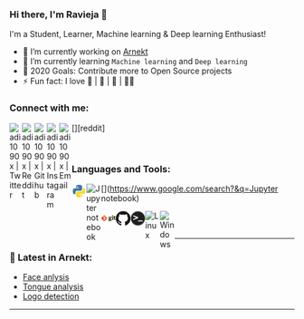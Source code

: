 
<!--
**ravitejarj/ravitejarj** is a ✨ _special_ ✨ repository because its `README.md` (this file) appears on your GitHub profile.

Here are some ideas to get you started:

<!-- List Of Websites-->
[Arnekt Artificial Intelligence]: https://github.com/arnekt-ai
[twitter]: https://twitter.com/RavitejaRJ25
[github]: https://github.com/ravitejarj
[instagram]: https://www.instagram.com/ravitejarj25
[gmail]: mailto:ravitejarj25@gmailc.om


### Hi there, I'm Ravieja 👋

I'm a Student, Learner, Machine learning & Deep learning Enthusiast!
- 🔭 I’m currently working on [Arnekt][Arnekt Artificial Intelligence]
- 🌱 I’m currently learning `Machine learning` and `Deep learning`
- 🥅 2020 Goals: Contribute more to Open Source projects
- ⚡ Fun fact: I love 📸 | 🎨 | 🐶 | 👨‍💻

### Connect with me:

[<img align="left" alt="adi1090x | Twitter" width="22px" src="https://image.flaticon.com/icons/svg/733/733579.svg" />][twitter]
[<img align="left" alt="adi1090x | Reddit" width="22px" src="https://image.flaticon.com/icons/svg/2111/2111589.svg" />][reddit]
[<img align="left" alt="adi1090x | Github" width="22px" src="https://image.flaticon.com/icons/svg/733/733553.svg" />][github]
[<img align="left" alt="adi1090x | Instagram" width="22px" src="https://image.flaticon.com/icons/svg/733/733558.svg" />][instagram]
[<img align="left" alt="adi1090x | Email" width="22px" src="https://image.flaticon.com/icons/svg/732/732200.svg" />][gmail]

<br />

### Languages and Tools:

[<img align="left" alt="Python" width="26px" src="https://raw.githubusercontent.com/PKief/vscode-material-icon-theme/master/icons/python.svg" />](https://www.google.com/search?&q=Python)

[<img align="left" alt="Jupyter notebook" width="26px" src="https://www.google.com/url?sa=i&url=https%3A%2F%2Fcommons.wikimedia.org%2Fwiki%2FFile%3AJupyter_logo.svg&psig=AOvVaw3f3QD72khlducZrrO0T9XY&ust=1597480908541000&source=images&cd=vfe&ved=0CAIQjRxqFwoTCLCti6OmmusCFQAAAAAdAAAAABAD" />](https://www.google.com/search?&q=Jupyter notebook)



[<img align="left" alt="Git" width="26px" src="https://raw.githubusercontent.com/github/explore/80688e429a7d4ef2fca1e82350fe8e3517d3494d/topics/git/git.png" />](https://www.google.com/search?&q=Git)
[<img align="left" alt="GitHub" width="26px" src="https://raw.githubusercontent.com/github/explore/78df643247d429f6cc873026c0622819ad797942/topics/github/github.png" />](https://www.google.com/search?&q=Github)
[<img align="left" alt="Terminal" width="26px" src="https://raw.githubusercontent.com/github/explore/80688e429a7d4ef2fca1e82350fe8e3517d3494d/topics/terminal/terminal.png" />](https://www.google.com/search?&q=command+line+interface)
[<img align="left" alt="Linux" width="26px" src="https://image.flaticon.com/icons/svg/226/226772.svg" />](https://www.google.com/search?&q=Linux)
[<img align="left" alt="Windows" width="26px" src="https://image.flaticon.com/icons/svg/882/882702.svg" />](https://www.google.com/search?&q=Windows)

<br />
<br />

---
### 📖 Latest in Arnekt:

- [Face anlysis]()
- [Tongue analysis]()
- [Logo detection](https://github.com/ravitejarj/Logo-detection)

---
